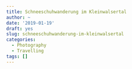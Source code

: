 ```yaml
---
title: Schneeschuhwanderung im Kleinwalsertal
author: ~
date: '2019-01-19'
draft: yes
slug: schneeschuhwanderung-im-kleinwalsertal
categories:
  - Photography
  - Travelling
tags: []
---
```


<!--more-->
